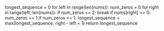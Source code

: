 longest_sequence = 0
for left in range(len(nums)):
num_zeros = 0
for right in range(left, len(nums)):
if num_zeros == 2:
break
if nums[right] == 0:
num_zeros += 1
if num_zeros <= 1:
longest_sequence = max(longest_sequence, right - left + 1)
return longest_sequence